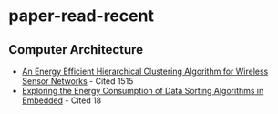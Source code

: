paper-read-recent
=================

## Computer Architecture
- [An Energy Efficient Hierarchical Clustering Algorithm for Wireless Sensor Networks](http://infocom2003.ieee-infocom.org/papers/42_02.pdf) - Cited 1515
- [Exploring the Energy Consumption of Data Sorting Algorithms in Embedded](http://ieeexplore.ieee.org/xpls/abs_all.jsp?arnumber=5089010&tag=1) - Cited 18
